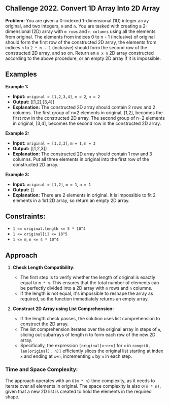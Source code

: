 ## Challenge 2022. Convert 1D Array Into 2D Array

**Problem:** You are given a 0-indexed 1-dimensional (1D) integer array original, and two integers, `m` and `n`. You are tasked with creating a 
2-dimensional (2D) array with  `m rows` and `n columns` using all the elements from original. The elements from indices 0 to n - 1 (inclusive) of
original should form the first row of the constructed 2D array, the elements from indices `n` to `2 * n - 1` (inclusive) should form the 
second row of the constructed 2D array, and so on. Return an `m x n` 2D array constructed according to the above procedure, or an empty 2D 
array if it is impossible.

## Examples
 
**Example 1:**

- **Input:** `original = [1,2,3,4]`, `m = 2`, `n = 2`
- **Output:** [[1,2],[3,4]]
- **Explanation:** The constructed 2D array should contain 2 rows and 2 columns.
The first group of n=2 elements in original, [1,2], becomes the first row in the constructed 2D array.
The second group of n=2 elements in original, [3,4], becomes the second row in the constructed 2D array.

**Example 2:**

- **Input:** `original = [1,2,3]`, `m = 1`, `n = 3`
- **Output:** [[1,2,3]]
- **Explanation:** The constructed 2D array should contain 1 row and 3 columns.
Put all three elements in original into the first row of the constructed 2D array.

**Example 3:**

- **Input:** `original = [1,2]`, `m = 1`, `n = 1`
- **Output:** []
- **Explanation:** There are 2 elements in original.
It is impossible to fit 2 elements in a 1x1 2D array, so return an empty 2D array.
 

## Constraints:

- `1 <= original.length <= 5 * 10^4`
- `1 <= original[i] <= 10^5`
- `1 <= m`, `n <= 4 * 10^4`

## Approach 

1. **Check Length Compatibility:**
   - The first step is to verify whether the length of original is exactly equal to `m * n`.
     This ensures that the total number of elements can be perfectly divided into a 2D array with `m` rows and `n` columns.
   - If the length is not equal, it's impossible to reshape the array as required, so the function immediately returns an empty array.

2. **Construct 2D Array using List Comprehension:**
   - If the length check passes, the solution uses list comprehension to construct the 2D array.
   - The list comprehension iterates over the original array in steps of `n`, slicing out subarrays of length n to form each row of the
     new 2D array.
   - Specifically, the expression `[original[x:n+x]` for `x` in `range(0, len(original), n)]` efficiently slices the original list starting at
     index `x` and ending at `x+n`, incrementing `x` by `n` in each step.

### Time and Space Complexity:

The approach operates with an `O(m * n)` time complexity, as it needs to iterate over all elements in original.
The space complexity is also `O(m * n)`, given that a new 2D list is created to hold the elements in the required shape.
